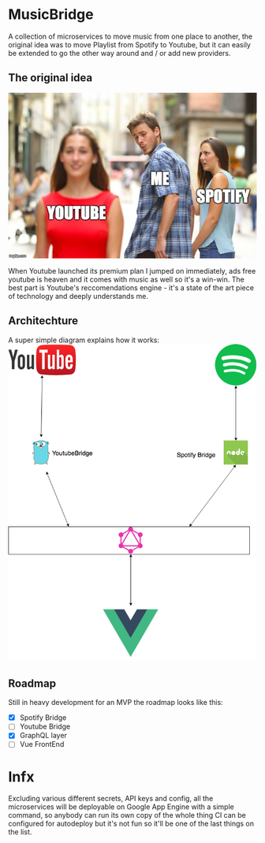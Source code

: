# MusicBridge
A collection of microservices to move music from one place to another, the original idea was to move Playlist from Spotify to Youtube, but it can easily be extended to go the other way around and / or add new providers.

## The original idea
![meme](./docs/readme/meme.jpg)

When Youtube launched its premium plan I jumped on immediately, ads free youtube is heaven and it comes with music as well so it's a win-win. The best part is Youtube's reccomendations engine - it's a state of the art piece of technology and deeply understands me.

## Architechture
A super simple diagram explains how it works:
![diagram](./docs/readme/MusicBridge.png)

## Roadmap
Still in heavy development for an MVP the roadmap looks like this:
- [x] Spotify Bridge
- [ ] Youtube Bridge
- [x] GraphQL layer
- [ ] Vue FrontEnd

# Infx
Excluding various different secrets, API keys and  config, all the microservices will be deployable on Google App Engine with a simple command, so anybody can run its own copy of the whole thing CI can be configured for autodeploy but it's not fun so it'll be one of the last things on the list.
